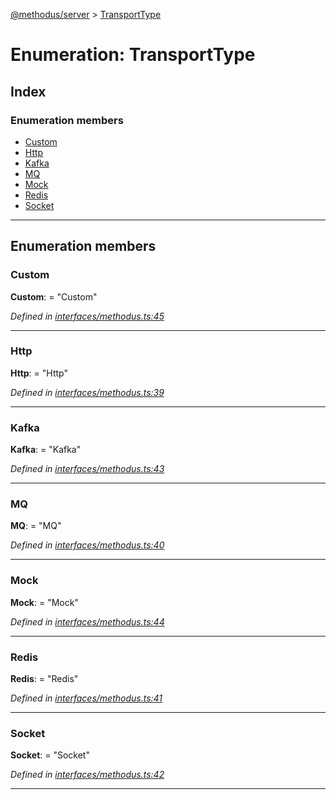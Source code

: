 [@methodus/server](../README.md) > [TransportType](../enums/transporttype.md)

# Enumeration: TransportType

## Index

### Enumeration members

* [Custom](transporttype.md#custom)
* [Http](transporttype.md#http)
* [Kafka](transporttype.md#kafka)
* [MQ](transporttype.md#mq)
* [Mock](transporttype.md#mock)
* [Redis](transporttype.md#redis)
* [Socket](transporttype.md#socket)

---

## Enumeration members

<a id="custom"></a>

###  Custom

**Custom**:  = "Custom"

*Defined in [interfaces/methodus.ts:45](https://github.com/nodulusteam/methodus.dev/blob/907fca8/src/interfaces/methodus.ts#L45)*

___
<a id="http"></a>

###  Http

**Http**:  = "Http"

*Defined in [interfaces/methodus.ts:39](https://github.com/nodulusteam/methodus.dev/blob/907fca8/src/interfaces/methodus.ts#L39)*

___
<a id="kafka"></a>

###  Kafka

**Kafka**:  = "Kafka"

*Defined in [interfaces/methodus.ts:43](https://github.com/nodulusteam/methodus.dev/blob/907fca8/src/interfaces/methodus.ts#L43)*

___
<a id="mq"></a>

###  MQ

**MQ**:  = "MQ"

*Defined in [interfaces/methodus.ts:40](https://github.com/nodulusteam/methodus.dev/blob/907fca8/src/interfaces/methodus.ts#L40)*

___
<a id="mock"></a>

###  Mock

**Mock**:  = "Mock"

*Defined in [interfaces/methodus.ts:44](https://github.com/nodulusteam/methodus.dev/blob/907fca8/src/interfaces/methodus.ts#L44)*

___
<a id="redis"></a>

###  Redis

**Redis**:  = "Redis"

*Defined in [interfaces/methodus.ts:41](https://github.com/nodulusteam/methodus.dev/blob/907fca8/src/interfaces/methodus.ts#L41)*

___
<a id="socket"></a>

###  Socket

**Socket**:  = "Socket"

*Defined in [interfaces/methodus.ts:42](https://github.com/nodulusteam/methodus.dev/blob/907fca8/src/interfaces/methodus.ts#L42)*

___

